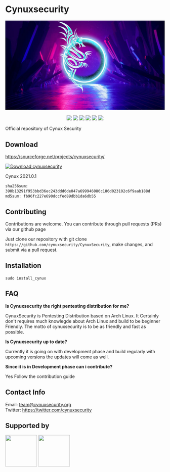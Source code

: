 # Cynuxsecurity

![cynux](https://raw.githubusercontent.com/cynuxsecurity/CynuxSecurity/main/usr/share/backgrounds/cynuxsecwap_4.png)

<p align="center">
  <img src="https://img.shields.io/sourceforge/dw/cynuxsecurity.svg?style=flat-square">
  <img src="https://img.shields.io/github/commit-activity/w/cynuxsecurity/CynuxSecurity?style=flat-square">
  <img src="https://img.shields.io/github/license/cynuxsecurity/CynuxSecurity?style=flat-square">
  <img src="https://img.shields.io/github/last-commit/cynuxsecurity/CynuxSecurity?style=flat-square">
  <img src="https://img.shields.io/website?label=mirrorurl&style=flat-square&url=http%3A%2F%2Fmirror.cynuxsecurity.org%2F">
  <img src="https://img.shields.io/website?style=flat-square&url=https%3A%2F%2Fwww.cynuxsecurity.org">
<br>

Official repository of Cynux Security

## Download 
<https://sourceforge.net/projects/cynuxsecurity/>

[![Download cynuxsecurity](https://a.fsdn.com/con/app/sf-download-button)](https://sourceforge.net/projects/cynuxsecurity/files/latest/download) </br>

Cynux 2021.0.1
```
sha256sum: 390b13291f953bbd36ec243ddd6de047a699946086c186d023102c6f9aab188d
md5sum: fb96fc227e690dccfed89dbb1da6db55
```

## Contributing

Contributions are welcome. You can contribute through pull requests (PRs) via our github page

Just clone our repository with git clone ```https://github.com/cynuxsecurity/CynuxSecurity```, make changes, and submit via a pull request.


## Installation  
```sudo install_cynux```

## FAQ

<b>Is Cynuxsecurity the right pentesting distribution for me?</b>

CynuxSecurity is Pentesting Distribution based on Arch Linux. It Certainly don't requires much knowlegde about Arch Linux and build to be beginner Friendly. 
The motto of cynuxsecurity is to be as friendly and fast as possible.

<b>Is Cynuxsecurity up to date?</b>

Currently it is going on with development phase and build regularly with upcoming versions the updates will come as well.

<b>Since it is in Development phase can i contribute?</b>

Yes Follow the contribution guide

## Contact Info

Email: team@cynuxsecurity.org </br>
Twitter: <https://twitter.com/cynuxsecurity>

## Supported by

<p align="centre">
	<img src="https://raw.githubusercontent.com/cynuxsecurity/CynuxSecurity/main/support/CIINITW.png" width="100" height="100" >
	<img src="https://raw.githubusercontent.com/cynuxsecurity/CynuxSecurity/main/support/nitw.png" width="100" height="100">

